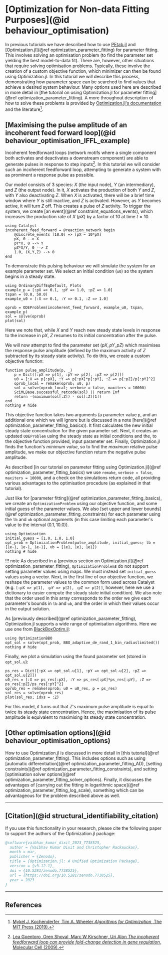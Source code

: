 # [Optimization for Non-data Fitting Purposes](@id behaviour_optimisation)

In previous tutorials we have described how to use [PEtab.jl](https://github.com/sebapersson/PEtab.jl) and [Optimization.jl](@ref optimization_parameter_fitting) for parameter fitting. This involves solving an optimisation problem (to find the parameter set yielding the best model-to-data fit). There are, however, other situations that require solving optimisation problems. Typically, these involve the creation of a custom objective function, which minimizer can then be found using Optimization.jl. In this tutorial we will describe this process, demonstrating how parameter space can be searched to find values that achieve a desired system behaviour. Many options used here are described in more detail in [the tutorial on using Optimization.jl for parameter fitting](@ref optimization_parameter_fitting). A more throughout description of how to solve these problems is provided by [Optimization.jl's documentation](https://docs.sciml.ai/Optimization/stable/) and the literature[^1].

## [Maximising the pulse amplitude of an incoherent feed forward loop](@id behaviour_optimisation_IFFL_example)

Incoherent feedforward loops (network motifs where a single component both activates and deactivates a downstream component) are able to generate pulses in response to step inputs[^2]. In this tutorial we will consider such an incoherent feedforward loop, attempting to generate a system with as prominent a response pulse as possible.

Our model consists of 3 species: $X$ (the input node), $Y$ (an intermediary), and $Z$ (the output node). In it, $X$ activates the production of both $Y$ and $Z$, with $Y$ also deactivating $Z$. When $X$ is activated, there will be a brief time window where $Y$ is still inactive, and $Z$ is activated. However, as $Y$ becomes active, it will turn $Z$ off. This creates a pulse of $Z$ activity. To trigger the system, we create [an event](@ref constraint_equations_events), which increases the production rate of $X$ ($pX$) by a factor of $10$ at time $t = 10$.

```@example behaviour_optimization
using Catalyst
incoherent_feed_forward = @reaction_network begin
    @discrete_events [10.0] => [pX ~ 10*pX]
    pX, 0 --> X
    pY*X, 0 --> Y
    pZ*X/Y, 0 --> Z
    1.0, (X,Y,Z) --> 0
end
```

To demonstrate this pulsing behaviour we will simulate the system for an example parameter set. We select an initial condition (`u0`) so the system begins in a steady state.

```@example behaviour_optimization
using OrdinaryDiffEqDefault, Plots
example_p = [:pX => 0.1, :pY => 1.0, :pZ => 1.0]
tspan = (0.0, 50.0)
example_u0 = [:X => 0.1, :Y => 0.1, :Z => 1.0]

oprob = ODEProblem(incoherent_feed_forward, example_u0, tspan, example_p)
sol = solve(oprob)
plot(sol)
```

Here we note that, while $X$ and $Y$ reach new steady state levels in response to the increase in $pX$, $Z$ resumes to its initial concentration after the pulse.

We will now attempt to find the parameter set $(pX,pY,pZ)$ which maximises the response pulse amplitude (defined by the maximum activity of $Z$ subtracted by its steady state activity). To do this, we create a custom objective function:

```@example behaviour_optimization
function pulse_amplitude(p, _)
    p = Dict([:pX => p[1], :pY => p[2], :pZ => p[2]])
    u0 = [:X => p[:pX], :Y => p[:pX]*p[:pY], :Z => p[:pZ]/p[:pY]^2]
    oprob_local = remake(oprob; u0, p)
    sol = solve(oprob_local; verbose = false, maxiters = 10000)
    SciMLBase.successful_retcode(sol) || return Inf
    return -(maximum(sol[:Z]) - sol[:Z][1])
end
nothing # hide
```

This objective function takes two arguments (a parameter value `p`, and an additional one which we will ignore but is discussed in a note [here](@ref optimization_parameter_fitting_basics)). It first calculates the new initial steady state concentration for the given parameter set. Next, it creates an updated `ODEProblem` using the steady state as initial conditions and the, to the objective function provided, input parameter set.  Finally, Optimization.jl finds the function's *minimum value*, so to find the *maximum* relative pulse amplitude, we make our objective function return the negative pulse amplitude.

As described [in our tutorial on parameter fitting using Optimization.jl](@ref optimization_parameter_fitting_basics) we use `remake`, `verbose = false`, `maxiters = 10000`, and a check on the simulations return code, all providing various advantages to the optimisation procedure (as explained in that tutorial).

Just like for [parameter fitting](@ref optimization_parameter_fitting_basics), we create an `OptimizationProblem` using our objective function, and some initial guess of the parameter values. We also [set upper and lower bounds](@ref optimization_parameter_fitting_constraints) for each parameter using the `lb` and `ub` optional arguments (in this case limiting each parameter's value to the interval $(0.1,10.0)$).

```@example behaviour_optimization
using Optimization
initial_guess = [1.0, 1.0, 1.0]
opt_prob = OptimizationProblem(pulse_amplitude, initial_guess; lb = [1e-1, 1e-1, 1e-1], ub = [1e1, 1e1, 1e1])
nothing # hide
```

!!! note
    As described in a [previous section on Optimization.jl](@ref optimization_parameter_fitting), `OptimizationProblem`s do not support setting parameter values using maps. We must instead set `initial_guess` values using a vector. Next, in the first line of our objective function, we reshape the parameter values to the common form used across Catalyst (e.g. `[:pX => p[1], :pY => p[2], :pZ => p[2]]`, however, here we use a dictionary to easier compute the steady state initial condition). We also note that the order used in this array corresponds to the order we give each parameter's bounds in `lb` and `ub`, and the order in which their values occur in the output solution.

As [previously described](@ref optimization_parameter_fitting), Optimization.jl supports a wide range of optimisation algorithms. Here we use one from [BlackBoxOptim.jl](https://github.com/robertfeldt/BlackBoxOptim.jl):

```@example behaviour_optimization
using OptimizationBBO
opt_sol = solve(opt_prob, BBO_adaptive_de_rand_1_bin_radiuslimited())
nothing # hide
```

Finally, we plot a simulation using the found parameter set (stored in `opt_sol.u`):

```@example behaviour_optimization
ps_res = Dict([:pX => opt_sol.u[1], :pY => opt_sol.u[2], :pZ => opt_sol.u[2]])
u0_res = [:X => ps_res[:pX], :Y => ps_res[:pX]*ps_res[:pY], :Z => ps_res[:pZ]/ps_res[:pY]^2]
oprob_res = remake(oprob; u0 = u0_res, p = ps_res)
sol_res = solve(oprob_res)
plot(sol_res; idxs = :Z)
```

For this model, it turns out that $Z$'s maximum pulse amplitude is equal to twice its steady state concentration. Hence, the maximisation of its pulse amplitude is equivalent to maximising its steady state concentration.

## [Other optimisation options](@id behaviour_optimisation_options)

How to use Optimization.jl is discussed in more detail in [this tutorial](@ref optimization_parameter_fitting). This includes options such as using [automatic differentiation](@ref optimization_parameter_fitting_AD), [setting constraints](@ref optimization_parameter_fitting_constraints), and setting [optimisation solver options](@ref optimization_parameter_fitting_solver_options). Finally, it discusses the advantages of [carrying out the fitting in logarithmic space](@ref optimization_parameter_fitting_log_scale), something which can be advantageous for the problem described above as well.

---

## [Citation](@id structural_identifiability_citation)

If you use this functionality in your research, please cite the following paper to support the authors of the Optimization.jl package:

```bibtex
@software{vaibhav_kumar_dixit_2023_7738525,
  author = {Vaibhav Kumar Dixit and Christopher Rackauckas},
  month = mar,
  publisher = {Zenodo},
  title = {Optimization.jl: A Unified Optimization Package},
  version = {v3.12.1},
  doi = {10.5281/zenodo.7738525},
  url = {https://doi.org/10.5281/zenodo.7738525},
  year = 2023
}
```

---

## References

[^1]: [Mykel J. Kochenderfer, Tim A. Wheeler *Algorithms for Optimization*, The MIT Press (2019).](https://algorithmsbook.com/optimization/files/optimization.pdf)
[^2]: [Lea Goentoro, Oren Shoval, Marc W Kirschner, Uri Alon *The incoherent feedforward loop can provide fold-change detection in gene regulation*, Molecular Cell (2009).](https://www.ncbi.nlm.nih.gov/pmc/articles/PMC2896310/)
